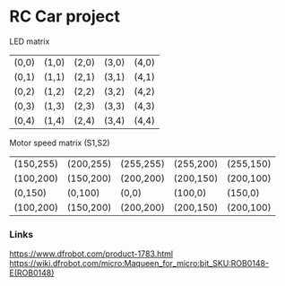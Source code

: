 # RC Car project


LED matrix

|   |   |   |   |   |
|---|---|---|---|---|
|(0,0)|(1,0)|(2,0)|(3,0)|(4,0)|
|(0,1)|(1,1)|(2,1)|(3,1)|(4,1)|
|(0,2)|(1,2)|(2,2)|(3,2)|(4,2)|
|(0,3)|(1,3)|(2,3)|(3,3)|(4,3)|
|(0,4)|(1,4)|(2,4)|(3,4)|(4,4)|


Motor speed matrix (S1,S2)

|   |   |   |   |   |
|---|---|---|---|---|
|(150,255)|(200,255)|(255,255)|(255,200)|(255,150)|
|(100,200)|(150,200)|(200,200)|(200,150)|(200,100)|
|(0,150)|(0,100)|(0,0)|(100,0)|(150,0)|
|(100,200)|(150,200)|(200,200)|(200,150)|(200,100)|



### Links
https://www.dfrobot.com/product-1783.html  
https://wiki.dfrobot.com/micro:Maqueen_for_micro:bit_SKU:ROB0148-E(ROB0148)
